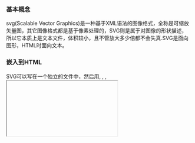 ### 基本概念

svg(Scalable Vector Graphics)是一种基于XML语法的图像格式，全称是可缩放矢量图，其它图像格式都是基于像素处理的，SVG则是属于对图像的形状描述，所以它本质上是文本文件，体积较小，且不管放大多少倍都不会失真.SVG是面向图形，HTML时面向文本。

### 嵌入到HTML

SVG可以写在一个独立的文件中，然后用<img>, <object>, <embed>, <iframe>等标签插入网页

```javascript
  <img src="circle.svg">
  <object id="object" data="circle.svg" type="image/svg+xml"></object>
  <embed id="embed" src="icon.svg" type="image/svg+xml">
  <iframe id="iframe" src="icon.svg"></iframe>
```

SVG文件可以转为base64编码，然后作为Data URI写入网页

```javascript
  <img src="data:image/svg+xml;base64,[data]" />
```

### SVG书写的注意点

  - SVG的元素和属性必须按照标准格式来写，因为XML是确认大小写的
  - SVG里的属性值必须用引号引起来，就算是数值也必须这么做
  - SVG图像的默认大小是300像素（宽）x 150像素（高）
  - 后面的元素会渲染在前面元素之上

### SVG的所有元素

  [SVG的所有元素](https://developer.mozilla.org/zh-CN/docs/Web/SVG/Element)

### SVG的所有属性

  [SVG的所有属性](https://developer.mozilla.org/zh-CN/docs/Web/SVG/Attribute)


### 常用的形状元素

  ![常用的形状元素](http://img.souche.com/f2e/3707937a28d2b2cf4acd48eaf6a41272.png)

其实上图只是对一些常用svg标签的初步认识，因为svg所提供的标签不止这些，而且比如path标签是在svg中最为通用的形状标签，因为它可以通过设置路径画出其它图形，比如矩形，圆，椭圆，多边形，多线段，甚至是复杂的贝塞尔曲线等等

### <path>

第一次看到svg的<path ...>标签的时候，打开控制台，也是一脸懵逼，首先这里面的d属性是个啥，M是啥，L是啥，Z是啥，H是啥，V是啥，C是啥，S是啥，Q是啥，T是啥，A是啥，我...  打扰了，打扰了

  ![path](http://img.souche.com/f2e/696bd22a9cc33291655e5b0cf4c6c8dd.png)

嗯，26个兄弟快凑齐了，马上就可以召唤神龙了。当然，path这条神龙在svg界就是“爸爸”，啥玩意都能给你弄出来，

想要通过path勾勒出美妙的图形，需要了解d这个属性，path标签中的d属性可以定义一系列的指令和参数，每一个指令通过一个字母来指定，比如上面说的M，它表示移动到，也就是"move to"的意思，比如让我们移动到（10, 10）的坐标点，就可以这样写：

```javascript
  <rect d="M10 10" />'
```

当然每一种字母都是区分大小写的，比如M是基于画布上的一个绝对坐标，而m则是基于上一个点的坐标，也就是相对坐标。比如有下面两种指令

```javascript
  <path d="M20,20 L40 40 M60 60 L80 80" fill="none" stroke="blue" stroke-width="5"/>

  <path d="M20,20 L40 40 m60 60 L80 80" fill="none" stroke="blue" stroke-width="5"/>
```

![path](http://img.souche.com/f2e/614e999f183c9e1466d6f6d2c89bb64f.png)

两个path唯一的区别就是第三个指令，一个是M60 60, 一个是m60 60

#### 线段指令（Line commands）

  - L：L指令会拿到两个参数，x坐标和y坐标，然后从当前位置到指定参数坐标位置来绘制线段
  - H：H其实是horizontal的缩写，意为绘制出水平方向的线段，因为方向已确定，所以只需一个参数就能完成线段的绘制
  - V：同H同理，只不过表示垂直方向（vertical）的线段绘制

比如用H和V来绘制一个矩形, 我们一步一步来

  - step1

  ```javascript
    <path d="M10 10 H 90" fill="none" stroke="blue"/>
  ```

  ![step1](https://img.souche.com/f2e/9edcc46307a37cfef748cd763a25784c.png)

  - step2

  ```javascript
    <path d="M10 10 H 90 V 90" fill="none" stroke="blue"/>
  ```

  ![step2](https://img.souche.com/f2e/95c6b0385d824a5b76290401f0e75ec2.png)

  - step3

  ```javascript
    <path d="M10 10 H 90 V 90 H 10" fill="none" stroke="blue"/>
  ```

  ![step3](http://img.souche.com/f2e/98f310ac5cb2a8c288a8cb53d85e2019.png)

  - step4

  ```javascript
    <path d="M10 10 H 90 V 90 H 10 V 10" fill="none" stroke="blue"/>
  ```

  ![step4](http://img.souche.com/f2e/c86a8d55c63fba7ebdeddc8d670f073e.png)


上面的写法也可以通过一个指令来简写一下，这就用到了Z指令

  **Z：该指令的作用是从当前位置向起始点画出一条线段，它一般都被放置在一连串节点的末尾，并且不区分大小写。可以理解为”闭环“指令**

所以上例可以写成这样，也能达到同样的效果

  ```javascript
    <path d="M10 10 H 90 V 90 H 10 Z" fill="none" stroke="blue"/>
  ```
同样，上例也可以通过相对定位的形式进行改写，效果是一致的

  ```javascript
    <path d="M10 10 h 80 v 80 h -80 Z" fill="transparent" stroke="blue"/>
  ```

![relative](http://img.souche.com/f2e/baf5f2123adbd2245eed6547b8289f72.png)


#### 曲线指令（Curve commands）

一说到曲线，那贝塞尔曲线是绕不开的，对于曾高数挂科的我来说是很排斥的，但好在闲着蛋疼，遂学之。

path标签中有两类贝塞尔曲线，一种叫做“三次贝塞尔曲线（cubic curve）“， 一种叫做”二次贝塞尔曲线（quadratic curve）“，这名字听起来就不接地气。

那先从三次贝塞尔曲线说起

  **C：该指令用于创建一个三次贝塞尔曲线，需指定三组参数**

比如：

  ```javascript
    <path d="M10 10 C 20 20, 40 20, 50 10" stroke="black" fill="transparent"/>
  ```

首先，（20 20）和（40 20）表示控制节点，一个是描述曲线起始点的斜率，另一个是描述曲线终止点的斜率，最后一组（50 10）表示曲线的终点。总结一下这段示例，就是有一条从（10 10）到（50 10）的一条线段，通过设置两个控制点的斜率，使这条线段的各个点弯曲成正确的（符合斜率趋势的）曲线。

MDN上有多组曲线的对比示例。

![MDN上有多组曲线的对比示例](http://img.souche.com/f2e/aad38bbec9e8bac6c04e195086ee7f3d.png)

这里面我们再添加一种情况，就是设置两个水平的控制节点，来看看线段是如何变化的

  ```javascript
    <path d="M10 10 C 10 10, 40 10, 50 10" stroke="black" fill="transparent"/>
  ```
![水平](https://img.souche.com/f2e/23ee5fe3e0f64154e6155b794705a74c.png)

通过S指令能生成和上述示例中同样的平滑曲线，使用S指令分为以下两种情况

  - S指令跟在C或者另一个S指令之后：那S指令的开始控制节点就是基于前一个控制节点的对称点，并且S指令指定的第一组节点是结束控制节点
  - 单独的S指令：两个控制节点会被设置为同一个点

比如如下代码

  ```javascript
    <svg
      xmlns="http://www.w3.org/2000/svg"
      width="190"
      height="160"
    >
      <path d="M10 80 C 40 10, 65 10, 95 80 S 150 150, 180 80" stroke="black" fill="transparent"/>

      <circle cx="10" cy="80" r="2" fill="red"/>
      <circle cx="95" cy="80" r="2" fill="red"/>
      <circle cx="180" cy="80" r="2" fill="red"/>
      <circle cx="150" cy="150" r="2" fill="red"/>
    </svg>
  ```
我们通过不断改变S的第一组节点来看图形的变化趋势

![S](http://img.souche.com/f2e/79c449edc1ac317fab72d6b0e2af8212.png)

我们可以看到，随着不断给S指令结束控制节点的横坐标累加，曲线会向右偏移。

接下来看下S指令前面没有其他C或者S指令的情况,代码如下

  ```javascript
    <svg
      xmlns="http://www.w3.org/2000/svg"
      width="300"
      height="300"
    >
      <path d="M10 80 S 95 150, 180 80" stroke="black" fill="transparent"/>

      <circle cx="10" cy="80" r="2" fill="red"/>
      <circle cx="95" cy="150" r="2" fill="red"/>
    </svg>
  ```

![S](https://img.souche.com/f2e/30cca1678f7233e27dbd2b35bfe9deb0.png)

### 另一种曲线是二次贝塞尔曲线（quadratic curve）

它通过指令Q来来进行描述，相较于三次贝塞尔曲线，它更为简单。

  **Q：只需要指定两组参数，第一组表示控制节点的坐标，第二组表示终点坐标。**

示例：

  ```javascript
    <svg
      xmlns="http://www.w3.org/2000/svg"
      width="300"
      height="300"
    >
      <path d="M10 80 Q 95 10 180 80" stroke="black" fill="transparent"/>

      <circle cx="10" cy="80" r="2" fill="red"/>
      <circle cx="95" cy="20" r="2" fill="red"/>
      <circle cx="180" cy="80" r="2" fill="red"/>
    </svg>
  ```

![Q](http://img.souche.com/f2e/83c7c43e73634030efd05ec37583e2b5.png)

和三次贝塞尔类似，二次贝塞尔也提供了快捷的玩法，那就是T指令

  **T：通过找到前一个控制节点，来推断出一个新的控制点，T指令后面只需要指定一组结束点坐标即可，由于T指令是基于前一个控制点的基础上来生成的，所以T指令之前必须要有Q指令或者其他T指令，否则生成的控制节点就和前一个控制节点就会重合，在画布上看到的就仅仅是一条直线。**


示例：

  ```javascript
    <svg
      xmlns="http://www.w3.org/2000/svg"
      width="300"
      height="300"
    >
      <path d="M10 80 Q 52.5 10, 95 80 T 180 80" stroke="black" fill="transparent"/>

      <circle cx="10" cy="80" r="2" fill="red"/>
      <circle cx="52.5" cy="10" r="2" fill="red"/>
      <circle cx="95" cy="80" r="2" fill="red"/>
      <circle cx="180" cy="80" r="2" fill="red"/>

    </svg>
  ```

![S](http://img.souche.com/f2e/9ef8040dc10cf11cb724cc13a66fd71d.png)

在上面几个例子中，两种曲线都生成了同样的结果，虽然三次贝塞尔允许更多的自由度，但是决定使用哪种曲线还要依照具体情形以及对称曲线的数量来定

### 弧度（Arcs）

在svg中也可以创建弧度这种曲线，它通过A指令来指定，A指令可以接收7个参数

  1. rx：x轴半径
  2. ry：y轴半径
  3. x-axis-rotation：弧形的旋转角度
  4. large-arc-flag：决定弧线是大于180度好事小于180度，0表示小角度弧，1表示大角度弧
  5. sweep-flag：表示弧线的方向，0表示从起点到终点沿逆时针画弧，1表示从起点到终点沿顺时针画弧
  6. x：弧形终点的横坐标
  7. y：弧形终点的纵坐标


示例：

  ```javascript
  <?xml version="1.0" standalone="no"?>
  <svg width="325px" height="325px" version="1.1" xmlns="http://www.w3.org/2000/svg">
    <path d="M80 80
            A 45 45, 0, 0, 0, 125 125
            L 125 80 Z" fill="green"/>
    <path d="M230 80
            A 45 45, 0, 1, 0, 275 125
            L 275 80 Z" fill="red"/>
    <path d="M80 230
            A 45 45, 0, 0, 1, 125 275
            L 125 230 Z" fill="purple"/>
    <path d="M230 230
            A 45 45, 0, 1, 1, 275 275
            L 275 230 Z" fill="blue"/>
  </svg>
  ```

![S](http://img.souche.com/f2e/73ce1c6eede3924c0ad6ac5cf727bfdd.png)

### 饼图

通过学习path，我们来绘制一个简单的饼图

  ```javascript
    <svg width="325" height="325" xmlns="http://www.w3.org/2000/svg">
      <path d="M80 80
              A 45 45, 0, 0, 0, 125 125
              L 125 80 Z" fill="green"/>
      <path d="M170 80
              A 45 45, 0, 0, 1, 125 125
              L 125 80 Z" fill="red"/>
      <path d="M170 80
              A 45 45, 0, 0, 0, 125 35 
              L 125 80 Z" fill="blue" />
      <path d="M80 80
              A 45 45, 0, 0, 1, 125 35
              L 125 80 Z" fill="pink"/>
    </svg>
  ```

![pie](http://img.souche.com/f2e/8c6b964d8d6d19739e5e1f24e315884e.png)

### 小结

  在最近的一些项目中，接触到了部分有关svg的需求，所以这篇文章就是记录下自己在学习svg的一部分总结，比较基础，方便自己今后的复习和查阅。



































































